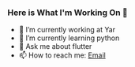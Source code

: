 ### Here is What I'm Working On 👋



<!-- Here are some ideas to get you started: -->

- 🔭 I’m currently working at Yar
- 🌱 I’m currently learning python
- 💬 Ask me about flutter 
- 📫 How to reach me: [Email](mailto:b3hzadsh@gmail.com)
<!-- - 😄 Pronouns: ... -->
<!-- - ⚡ Fun fact: ... -->
<!-- - 👯 I’m looking to collaborate on ...  -->
<!-- - 🤔 I’m looking for help with ...  -->

